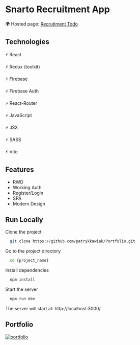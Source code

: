 # Snarto Recruitment App

🌍 Hosted page: [Recrutiment Todo](https://portfolio-patrykkawiak.vercel.app/)

## Technologies

⚡️ React

⚡️ Redux (toolkit)

⚡️ Firebase

⚡️ Firebase Auth

⚡️ React-Router

⚡️ JavaScript

⚡️ JSX

⚡️ SASS

⚡️ Vite

## Features

- RWD
- Working Auth
- Register/Login
- SPA
- Modern Design

## Run Locally

Clone the project

```bash
  git clone https://github.com/patrykkawiak/Portfolio.git
```

Go to the project directory

```bash
  cd {project_name}
```

Install dependencies

```bash
  npm install
```

Start the server

```bash
  npm run dev
```

The server will start at: http://localhost:3000/

## Portfolio

[![portfolio](https://img.shields.io/badge/my_portfolio-000?style=for-the-badge&logo=ko-fi&logoColor=white)](https://portfolio-patrykkawiak.vercel.app/)
